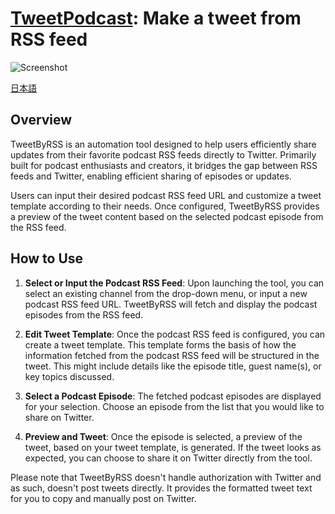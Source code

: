 # [TweetPodcast](https://tweetpodcast.online/): Make a tweet from RSS feed

![Screenshot](https://github.com/nariakiiwatani/TweetByRSS/assets/1306139/095a7232-2018-47f6-94d2-ec65ad7f586b)

[日本語](README.md)

## Overview
TweetByRSS is an automation tool designed to help users efficiently share updates from their favorite podcast RSS feeds directly to Twitter. Primarily built for podcast enthusiasts and creators, it bridges the gap between RSS feeds and Twitter, enabling efficient sharing of episodes or updates.

Users can input their desired podcast RSS feed URL and customize a tweet template according to their needs. Once configured, TweetByRSS provides a preview of the tweet content based on the selected podcast episode from the RSS feed.

## How to Use
1. **Select or Input the Podcast RSS Feed**: Upon launching the tool, you can select an existing channel from the drop-down menu, or input a new podcast RSS feed URL. TweetByRSS will fetch and display the podcast episodes from the RSS feed.

1. **Edit Tweet Template**: Once the podcast RSS feed is configured, you can create a tweet template. This template forms the basis of how the information fetched from the podcast RSS feed will be structured in the tweet. This might include details like the episode title, guest name(s), or key topics discussed.

1. **Select a Podcast Episode**: The fetched podcast episodes are displayed for your selection. Choose an episode from the list that you would like to share on Twitter.

1. **Preview and Tweet**: Once the episode is selected, a preview of the tweet, based on your tweet template, is generated. If the tweet looks as expected, you can choose to share it on Twitter directly from the tool.

Please note that TweetByRSS doesn't handle authorization with Twitter and as such, doesn't post tweets directly. It provides the formatted tweet text for you to copy and manually post on Twitter.
